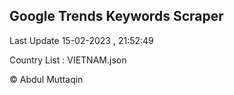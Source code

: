 

## Google Trends Keywords Scraper 
 
Last Update 15-02-2023 , 21:52:49

Country List :
VIETNAM.json



© Abdul Muttaqin 
